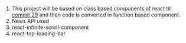 1) This project will be based on class based components of react till [commit 29](https://github.com/arsalanhub/News-Overload/tree/57c74e249a560359f1b399d09a814e7d0315c444) and then code is converted in function based component.
2) News API used
3) react-infinite-scroll-component
4) react-top-loading-bar